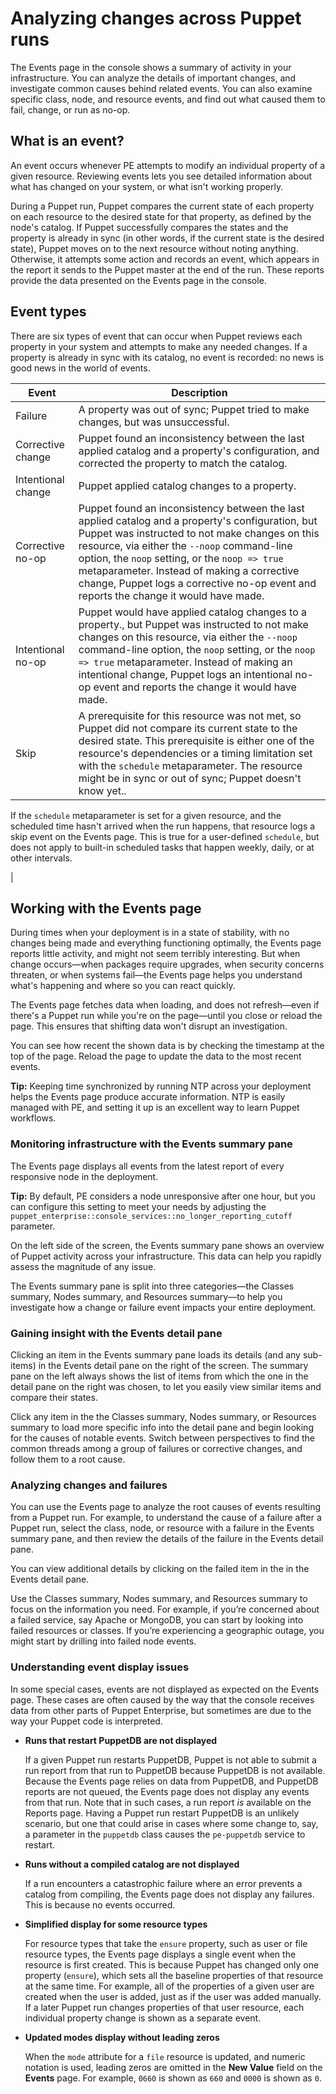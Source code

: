 # Analyzing changes across Puppet runs

The Events page in the console shows a summary of activity in your infrastructure. You can analyze the details of important changes, and investigate common causes behind related events. You can also examine specific class, node, and resource events, and find out what caused them to fail, change, or run as no-op.

## What is an event?

An event occurs whenever PE attempts to modify an individual property of a given resource. Reviewing events lets you see detailed information about what has changed on your system, or what isn't working properly.

During a Puppet run, Puppet compares the current state of each property on each resource to the desired state for that property, as defined by the node's catalog. If Puppet successfully compares the states and the property is already in sync \(in other words, if the current state is the desired state\), Puppet moves on to the next resource without noting anything. Otherwise, it attempts some action and records an event, which appears in the report it sends to the Puppet master at the end of the run. These reports provide the data presented on the Events page in the console.

## Event types

There are six types of event that can occur when Puppet reviews each property in your system and attempts to make any needed changes. If a property is already in sync with its catalog, no event is recorded: no news is good news in the world of events.

|Event|Description|
|-----|-----------|
|Failure|A property was out of sync; Puppet tried to make changes, but was unsuccessful.|
|Corrective change|Puppet found an inconsistency between the last applied catalog and a property's configuration, and corrected the property to match the catalog.|
|Intentional change|Puppet applied catalog changes to a property.|
|Corrective no-op|Puppet found an inconsistency between the last applied catalog and a property's configuration, but Puppet was instructed to not make changes on this resource, via either the `--noop` command-line option, the `noop` setting, or the `noop => true` metaparameter. Instead of making a corrective change, Puppet logs a corrective no-op event and reports the change it would have made.|
|Intentional no-op|Puppet would have applied catalog changes to a property., but Puppet was instructed to not make changes on this resource, via either the `--noop` command-line option, the `noop` setting, or the `noop => true` metaparameter. Instead of making an intentional change, Puppet logs an intentional no-op event and reports the change it would have made.|
|Skip|A prerequisite for this resource was not met, so Puppet did not compare its current state to the desired state. This prerequisite is either one of the resource's dependencies or a timing limitation set with the `schedule` metaparameter. The resource might be in sync or out of sync; Puppet doesn't know yet..

If the `schedule` metaparameter is set for a given resource, and the scheduled time hasn't arrived when the run happens, that resource logs a skip event on the Events page. This is true for a user-defined `schedule`, but does not apply to built-in scheduled tasks that happen weekly, daily, or at other intervals.

|

## Working with the Events page

During times when your deployment is in a state of stability, with no changes being made and everything functioning optimally, the Events page reports little activity, and might not seem terribly interesting. But when change occurs—when packages require upgrades, when security concerns threaten, or when systems fail—the Events page helps you understand what's happening and where so you can react quickly.

The Events page fetches data when loading, and does not refresh—even if there's a Puppet run while you're on the page—until you close or reload the page. This ensures that shifting data won't disrupt an investigation.

You can see how recent the shown data is by checking the timestamp at the top of the page. Reload the page to update the data to the most recent events.

**Tip:** Keeping time synchronized by running NTP across your deployment helps the Events page produce accurate information. NTP is easily managed with PE, and setting it up is an excellent way to learn Puppet workflows.

### Monitoring infrastructure with the Events summary pane

The Events page displays all events from the latest report of every responsive node in the deployment.

**Tip:** By default, PE considers a node unresponsive after one hour, but you can configure this setting to meet your needs by adjusting the `puppet_enterprise::console_services::no_longer_reporting_cutoff` parameter.

On the left side of the screen, the Events summary pane shows an overview of Puppet activity across your infrastructure. This data can help you rapidly assess the magnitude of any issue.

The Events summary pane is split into three categories—the Classes summary, Nodes summary, and Resources summary—to help you investigate how a change or failure event impacts your entire deployment.

### Gaining insight with the Events detail pane

Clicking an item in the Events summary pane loads its details \(and any sub-items\) in the Events detail pane on the right of the screen. The summary pane on the left always shows the list of items from which the one in the detail pane on the right was chosen, to let you easily view similar items and compare their states.

Click any item in the the Classes summary, Nodes summary, or Resources summary to load more specific info into the detail pane and begin looking for the causes of notable events. Switch between perspectives to find the common threads among a group of failures or corrective changes, and follow them to a root cause.

### Analyzing changes and failures

You can use the Events page to analyze the root causes of events resulting from a Puppet run. For example, to understand the cause of a failure after a Puppet run, select the class, node, or resource with a failure in the Events summary pane, and then review the details of the failure in the Events detail pane.

You can view additional details by clicking on the failed item in the in the Events detail pane.

Use the Classes summary, Nodes summary, and Resources summary to focus on the information you need. For example, if you’re concerned about a failed service, say Apache or MongoDB, you can start by looking into failed resources or classes. If you’re experiencing a geographic outage, you might start by drilling into failed node events.

### Understanding event display issues

In some special cases, events are not displayed as expected on the Events page. These cases are often caused by the way that the console receives data from other parts of Puppet Enterprise, but sometimes are due to the way your Puppet code is interpreted.

-   **Runs that restart PuppetDB are not displayed**

    If a given Puppet run restarts PuppetDB, Puppet is not able to submit a run report from that run to PuppetDB because PuppetDB is not available. Because the Events page relies on data from PuppetDB, and PuppetDB reports are not queued, the Events page does not display any events from that run. Note that in such cases, a run report *is* available on the Reports page. Having a Puppet run restart PuppetDB is an unlikely scenario, but one that could arise in cases where some change to, say, a parameter in the `puppetdb` class causes the `pe-puppetdb` service to restart.

-   **Runs without a compiled catalog are not displayed**

    If a run encounters a catastrophic failure where an error prevents a catalog from compiling, the Events page does not display any failures. This is because no events occurred.

-   **Simplified display for some resource types**

    For resource types that take the `ensure` property, such as user or file resource types, the Events page displays a single event when the resource is first created. This is because Puppet has changed only one property \(`ensure`\), which sets all the baseline properties of that resource at the same time. For example, all of the properties of a given user are created when the user is added, just as if the user was added manually. If a later Puppet run changes properties of that user resource, each individual property change is shown as a separate event.

-   **Updated modes display without leading zeros**

    When the `mode` attribute for a `file` resource is updated, and numeric notation is used, leading zeros are omitted in the **New Value** field on the **Events** page. For example, `0660` is shown as `660` and `0000` is shown as `0`.


